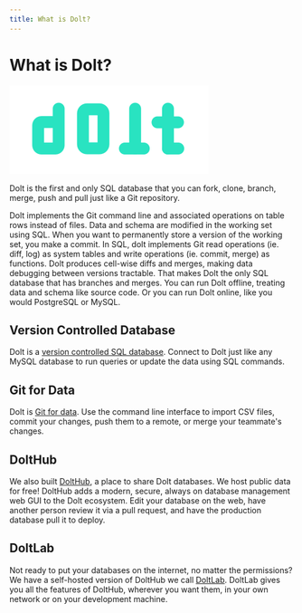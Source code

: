 ```yaml
---
title: What is Dolt?
---
```


# What is Dolt?

![](../.gitbook/assets/dolt-logo.png)

Dolt is the first and only SQL database that you can fork, clone, branch, merge, push and pull just like a Git repository. 

Dolt implements the Git command line and associated operations on table rows instead of files. Data and schema are modified in the working set using SQL. When you want to permanently store a version of the working set, you make a commit. In SQL, dolt implements Git read operations (ie. diff, log) as system tables and write operations (ie. commit, merge) as functions. Dolt produces cell-wise diffs and merges, making data debugging between versions tractable. That makes Dolt the only SQL database that has branches and merges. You can run Dolt offline, treating data and schema like source code. Or you can run Dolt online, like you would PostgreSQL or MySQL.

## Version Controlled Database

Dolt is a [version controlled SQL database](https://www.dolthub.com/blog/2021-09-17-database-version-control/). Connect to Dolt just like any MySQL database to run queries or update the data using SQL commands. 

## Git for Data

Dolt is [Git for data](https://www.dolthub.com/blog/2020-03-06-so-you-want-git-for-data/). Use the command line interface to import CSV files, commit your changes, push them to a remote, or merge your teammate's changes.

## DoltHub

We also built [DoltHub](https://www.dolthub.com), a place to share Dolt databases. We host public data for free! DoltHub adds a modern, secure, always on database management web GUI to the Dolt ecosystem. Edit your database on the web, have another person review it via a pull request, and have the production database pull it to deploy.

## DoltLab

Not ready to put your databases on the internet, no matter the permissions? We have a self-hosted version of DoltHub we call [DoltLab](http://www.doltlab.com). DoltLab gives you all the features of DoltHub, wherever you want them, in your own network or on your development machine.
